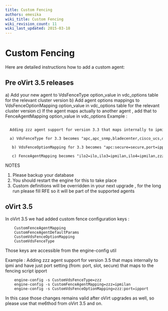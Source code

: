 ```yaml
---
title: Custom Fencing
authors: emesika
wiki_title: Custom Fencing
wiki_revision_count: 11
wiki_last_updated: 2015-03-18
---
```


# Custom Fencing

Here are detailed instructions how to add a custom agent:

## Pre oVirt 3.5 releases

a) Add your new agent to VdsFenceType option_value in vdc_options table for the relevant cluster version
b) Add agent options mappings to VdsFenceOptionMapping option_value in vdc_options table for the relevant cluster version
c) If the agent maps actually to another agent , add that to FenceAgentMapping option_value in vdc_options
 Example :

        Adding zzz agent support for version 3.3 that maps internally to ipmi and have just port setting (from: port, slot, secure) that maps to the fencing script ipport
        a) VdsFenceType for 3.3 becomes "apc,apc_snmp,bladecenter,cisco_ucs,drac5,eps,ilo,ilo2,ilo3,ilo4,ipmilan,rsa,rsb,wti,zzz"
         b) VdsFenceOptionMapping for 3.3 becomes "apc:secure=secure,port=ipport,slot=port;apc_snmp:port=port;bladecenter:secure=secure,port=ipport,slot=port;cisco_ucs:secure=ssl,slot=port; drac5:secure=secure,slot=port;eps:slot=port;ilo:secure=ssl,port=ipport;ipmilan:;ilo2:secure=ssl,port=ipport;ilo3:;ilo4:;rsa:secure=secure,port=ipport;rsb:;wti:secure=secure,port=ipport,slot=port;zzz:port=ipport"
         c) FenceAgentMapping becomes "ilo2=ilo,ilo3=ipmilan,ilo4=ipmilan,zzz=ipmilan"

NOTES

1) Please backup your database
2) You should restart the engine for this to take place
3) Custom definitions will be overridden in your next upgrade , for the long run please fill RFE so it will be part of the supported agents

## oVirt 3.5

In oVirt 3.5 we had added custom fence configuration keys :

        CustomFenceAgentMapping
        CustomFenceAgentDefaultParams
        CustomVdsFenceOptionMapping
        CustomVdsFenceType

Those keys are accessible from the engine-config util

Example : Adding zzz agent support for version 3.5 that maps internally to ipmi and have just port setting (from: port, slot, secure) that maps to the fencing script ipport

        engine-config -s CustomVdsFenceType=zzz
        engine-config -s CustomFenceAgentMapping=zzz=ipmilan
        engine-config -s CustomVdsFenceOptionMapping=zzz:port=ipport

In this case those changes remains valid after oVirt upgrades as well, so please use that me6thod from oVirt 3.5 and on.
